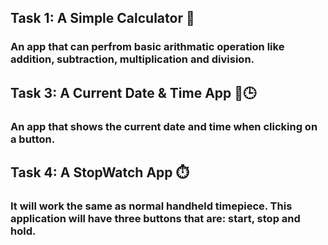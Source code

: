 ## Task 1: A Simple Calculator 📱
### An app that can perfrom basic arithmatic operation like addition, subtraction, multiplication and division.

## Task 3: A Current Date & Time App 📅🕒
### An app that shows the current date and time when clicking on a button.

## Task 4: A StopWatch App ⏱️
### It will work the same as normal handheld timepiece. This application will have three buttons that are: start, stop and hold.

